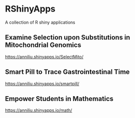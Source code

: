 # RShinyApps
A collection of R shiny applications

## Examine Selection upon Substitutions in Mitochondrial Genomics
https://anniliu.shinyapps.io/SelectMito/

## Smart Pill to Trace Gastrointestinal Time
https://anniliu.shinyapps.io/smartpill/

## Empower Students in Mathematics
https://anniliu.shinyapps.io/math/
